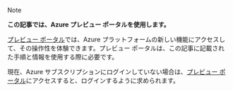 
> [!NOTE]
> **この記事では、Azure プレビュー ポータルを使用します。**
> 
> [プレビュー ポータル](https://portal.azure.com/)では、Azure プラットフォームの新しい機能にアクセスして、その操作性を体験できます。プレビュー ポータルは、この記事に記載された手順と情報を使用する際に必要です。
> 
> 現在、Azure サブスクリプションにログインしていない場合は、[プレビュー ポータル](https://portal.azure.com/)にアクセスすると、ログインするように求められます。
> 
> 

<!---HONumber=Oct15_HO3-->